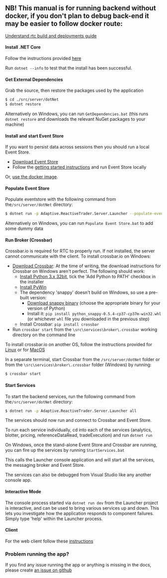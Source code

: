 ## NB! This manual is for running backend without docker, if you don't plan to debug back-end it may be easier to follow docker route:

[Understand rtc build and deployments guide](../deployment/readme.md)

#### Install .NET Core

Follow the instructions provided [here](https://www.microsoft.com/net)

Run `dotnet --info` to test that the install has been successful.

#### Get External Dependencies

Grab the source, then restore the packages used by the application

```bash
$ cd ./src/server/dotNet
$ dotnet restore
```

Alternatively on Windows, you can run `GetDependencies.bat` (this runs `dotnet restore` and downloads the relevant NuGet packages to your machine)

#### Install and start Event Store

If you want to persist data across sessions then you should run a local Event Store.

- [Download Event Store](https://eventstore.com/downloads/)
- Follow the [getting started instructions](https://eventstore.org/docs/getting-started/index.html?tabs=tabid-1%2Ctabid-dotnet-client%2Ctabid-dotnet-client-connect%2Ctabid-4) and run Event Store locally

Or, [use the docker image](https://hub.docker.com/r/eventstore/eventstore/).

#### Populate Event Store

Populate eventstore with the following command from the`/src/server/dotNet` directory:

```bash
$ dotnet run -p Adaptive.ReactiveTrader.Server.Launcher --populate-eventstore
```

Alternatively on Windows, you can run `Populate Event Store.bat` to add some dummy data

#### Run Broker (Crossbar)

Crossbar.io is required for RTC to properly run. If not installed, the server cannot communicate with the client.
To install crossbar.io on Windows:

- [Download Crossbar](http://crossbar.io/docs/Installation-on-Windows/): At the time of writing, the download instructions for Crossbar on Windows aren't perfect. The following should work:
  - [Install Python 3.x 32bit](https://www.python.org/), tick the 'Add Python to PATH' checkbox in the installer
  - [Install PyWin](https://github.com/mhammond/pywin32/releases)
  - The dependency 'snappy' doesn't build on Windows, so use a pre-built version:
    - [Download snappy binary](https://www.lfd.uci.edu/~gohlke/pythonlibs/#python-snappy) (choose the appropriate binary for your version of Python)
    - Install it: `pip install python_snappy-0.5.4-cp37-cp37m-win32.whl` (or whichever `whl` file you downloaded in the previous step)
  - Install Crossbar: `pip install crossbar`
- Run `crossbar start` from the `\src\services\broker\.crossbar` working directory on the command line

To install crossbar.io on another OS, follow the instructions provided for [Linux](https://crossbar.io/docs/Installation-on-Linux/) or for [MacOS](http://crossbar.io/docs/Installation-on-Mac-OS-X/)

In a separate terminal, start Crossbar from the `/src/server/dotNet` folder or from the `\src\services\broker\.crossbar` folder (Windows) by running:

```bash
$ crossbar start
```

#### Start Services

To start the backend services, run the following command from the`/src/server/dotNet` directory:

```bash
$ dotnet run -p Adaptive.ReactiveTrader.Server.Launcher all
```

The services should now run and connect to Crossbar and Event Store.

To run each service individually, cd into each of the services (analytics, blotter, pricing, referenceDataRead, tradeExecution) and run `dotnet run`

On Windows, once the stand-alone Event Store and Crossbar are running, you can fire up the services by running `StartServices.bat`

This calls the Launcher console application and will start all the services, the messaging broker and Event Store.

The services can also be debugged from Visual Studio like any another console app.

#### Interactive Mode

The console process started via `dotnet run dev` from the Launcher project is interactive, and can be used to bring various services up and down. This lets you investigate how the application responds to component failures. Simply type 'help' within the Launcher process.

#### Client

For the web client follow these [instructions](../client.md)

### Problem running the app?

If you find any issue running the app or anything is missing in the docs, please create [an issue on github](https://github.com/AdaptiveConsulting/ReactiveTraderCloud/issues)
